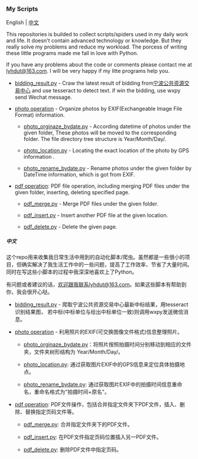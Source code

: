 ### My Scripts

English | [中文](#中文)

This repositories is builded to collect scripts/spiders used in my daily work and life. It doesn't contain advanced technology or knowledge. But they really solve my problems and reduce my workload. The porcess of writing these little programs made me fall in love with Python. 

If you have any problems about the code or comments please contact me at lyhdut@163.com. I will be very happy if my litte programs help you. 

+ [bidding_result.py](./bid_result.py) - Craw the latest result of bidding from[宁波公共资源交易中心](http://www.bidding.gov.cn/zhdh.jhtml) and use tesseract to detect text. if win the bidding, use wxpy send Wechat message.

+ [photo operation](./photo) - Organize photos by EXIF(Exchangeable Image File Format) information.
    + [photo_orginaze_bydate.py](./photo/photo_orginaze_bydate.py) - According datetime of photos under the given folder, These photos will be moved to the corresponding folder. The file directory tree structure is Year/Month/Day/.

    + [photo_location.py](./photo/photo_location.py) - Locating the exact location of the photo by GPS information .

    + [photo_rename_bydate.py](./photo/photo_rename_bydate.py) - Rename photos under the given folder by DateTime information, which is got from EXIF.

+ [pdf operation](./pdf): PDF file operation, including merging PDF files under the given folder, inserting, deleting specified page.

    + [pdf_merge.py](./pdf/pdf_merge.py) - Merge PDF files under the given folder.

    + [pdf_insert.py](./pdf/pdf_insert.py) - Insert another PDF file at the given location.

    + [pdf_delete.py](./pdf/pdf_delete.py) - Delete the given page.  


##### 中文

这个repo用来收集我日常生活中用到的自动化脚本/爬虫。虽然都是一些很小的项目，但确实解决了我生活工作中的一些问题，提高了工作效率、节省了大量时间。同时在写这些小脚本的过程中我深深地喜欢上了Python。

有问题或者建议的话，欢迎跟我联系lyhdut@163.com。如果这些脚本有帮助到你，我会很开心哒。

+ [bidding_result.py](./bid_result.py) - 爬取宁波公共资源交易中心最新中标结果，用tesseract识别结果图， 若中标(中标单位与给出中标单位一致)则调用wxpy发送微信消息。

+ [photo operation](./photo) - 利用照片的EXIF(可交换图像文件格式)信息整理照片。
    + [photo_orginaze_bydate.py](./photo/photo_orginaze_bydate.py)：将照片按照拍摄时间分别移动到相应的文件夹，文件夹树形结构为 Year/Month/Day/。

    + [photo_location.py](./photo/photo_location.py): 通过获取图片EXIF中的GPS信息来定位具体拍摄地点。

    + [photo_rename_bydate.py](./photo/photo_rename_bydate.py): 通过获取图片EXIF中的拍摄时间信息重命名，重命名格式为"拍摄时间+原名"。

+ [pdf operation](./pdf): PDF文件操作，包括合并指定文件夹下PDF文件，插入、删除、替换指定页码文件等。

    + [pdf_merge.py](./pdf/pdf_merge.py): 合并指定文件夹下的PDF文件。

    + [pdf_insert.py](./pdf/pdf_insert.py): 在PDF文件指定页码位置插入另一PDF文件。

    + [pdf_delete.py](./pdf/pdf_delete.py): 删除PDF文件中指定页码。